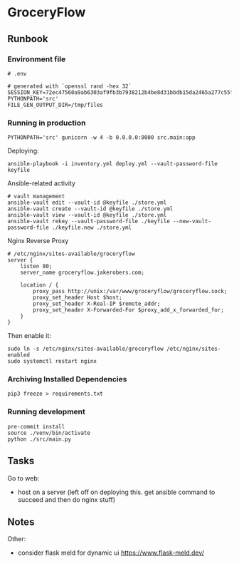 # GroceryFlow

## Runbook

### Environment file

```
# .env

# generated with `openssl rand -hex 32`
SESSION_KEY=72ec47560a9ab6303af9fb3b7938212b4be8d31bbdb15da2465a277c55ff0dee
PYTHONPATH='src'
FILE_GEN_OUTPUT_DIR=/tmp/files
```

### Running in production


```
PYTHONPATH='src' gunicorn -w 4 -b 0.0.0.0:8000 src.main:app
```

Deploying:

```
ansible-playbook -i inventory.yml deploy.yml --vault-password-file keyfile
```

Ansible-related activity

```
# vault management
ansible-vault edit --vault-id @keyfile ./store.yml
ansible-vault create --vault-id @keyfile ./store.yml
ansible-vault view --vault-id @keyfile ./store.yml
ansible-vault rekey --vault-password-file ./keyfile --new-vault-password-file ./keyfile.new ./store.yml
```

Nginx Reverse Proxy

```
# /etc/nginx/sites-available/groceryflow
server {
    listen 80;
    server_name groceryflow.jakerobers.com;

    location / {
        proxy_pass http://unix:/var/www/groceryflow/groceryflow.sock;
        proxy_set_header Host $host;
        proxy_set_header X-Real-IP $remote_addr;
        proxy_set_header X-Forwarded-For $proxy_add_x_forwarded_for;
    }
}
```

Then enable it:

```
sudo ln -s /etc/nginx/sites-available/groceryflow /etc/nginx/sites-enabled
sudo systemctl restart nginx
```

### Archiving Installed Dependencies

```
pip3 freeze > requirements.txt
```

### Running development

```
pre-commit install
source ./venv/bin/activate
python ./src/main.py
```

## Tasks

Go to web:
- host on a server (left off on deploying this. get ansible command to succeed and then do nginx stuff)

## Notes

Other:
- consider flask meld for dynamic ui https://www.flask-meld.dev/
